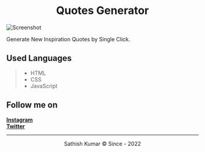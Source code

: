 <h1 align="center">Quotes Generator</h1>

![Screenshot](https://raw.githubusercontent.com/sathishkumar-io/random-quotes-js-js/main/assets/img/screenshot.png)

Generate New Inspiration Quotes by Single Click.

## Used Languages

> - HTML
> - CSS
> - JavaScript

## Follow me on

[**Instagram**](https://instagram.com/sathishkumar.dev, "My Instagram ID")\
[**Twitter**](https://twitter.com/sathishkumar_io, "My Twitter ID")

<hr>

<p align=center>Sathish Kumar © Since - 2022</p>